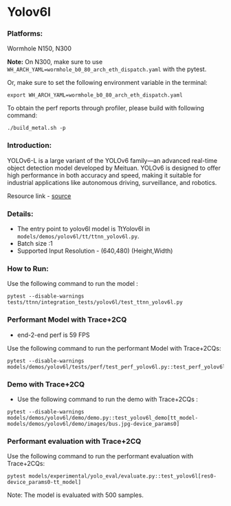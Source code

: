 # Yolov6l

### Platforms:

Wormhole N150, N300

**Note:** On N300, make sure to use `WH_ARCH_YAML=wormhole_b0_80_arch_eth_dispatch.yaml` with the pytest.

Or, make sure to set the following environment variable in the terminal:
```
export WH_ARCH_YAML=wormhole_b0_80_arch_eth_dispatch.yaml
```

To obtain the perf reports through profiler, please build with following command:
```
./build_metal.sh -p
```

### Introduction:
YOLOv6-L is a large variant of the YOLOv6 family—an advanced real-time object detection model developed by Meituan. YOLOv6 is designed to offer high performance in both accuracy and speed, making it suitable for industrial applications like autonomous driving, surveillance, and robotics.

Resource link - [source](https://github.com/meituan/YOLOv6)

### Details:
- The entry point to yolov6l model is TtYolov6l in `models/demos/yolov6l/tt/ttnn_yolov6l.py`.
- Batch size :1
- Supported Input Resolution - (640,480) (Height,Width)

### How to Run:

Use the following command to run the model :
```
pytest --disable-warnings tests/ttnn/integration_tests/yolov6l/test_ttnn_yolov6l.py
```

### Performant Model with Trace+2CQ
- end-2-end perf is 59 FPS

Use the following command to run the performant Model with Trace+2CQs:

```
pytest --disable-warnings models/demos/yolov6l/tests/perf/test_perf_yolov6l.py::test_perf_yolov6l
```

### Demo with Trace+2CQ

- Use the following command to run the demo with Trace+2CQs :
```
pytest --disable-warnings models/demos/yolov6l/demo/demo.py::test_yolov6l_demo[tt_model-models/demos/yolov6l/demo/images/bus.jpg-device_params0]
```

### Performant evaluation with Trace+2CQ
Use the following command to run the performant evaluation with Trace+2CQs:

```
pytest models/experimental/yolo_eval/evaluate.py::test_yolov6l[res0-device_params0-tt_model]
```
Note: The model is evaluated with 500 samples.
